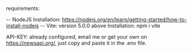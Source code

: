 requirements:

-- NodeJS Installation: https://nodejs.org/en/learn/getting-started/how-to-install-nodejs -- Vite: version 5.0.0 above Installation: npm i vite

API-KEY: already configured, email me or get your own on https://newsapi.org/, just copy and paste it in the .env file.
